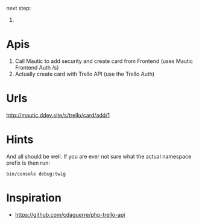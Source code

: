 next step: 

1. 

# Apis
1. Call Mautic to add security and create card from Frontend (uses Mautic Frontend Auth /s)
2. Actually create card with Trello API (use the Trello Auth)

# Urls
http://mautic.ddev.site/s/trello/card/add/1

# Hints
And all should be well. If you are ever not sure what the actual namespace prefix is then run:
```
bin/console debug:twig
```

# Inspiration
- https://github.com/cdaguerre/php-trello-api